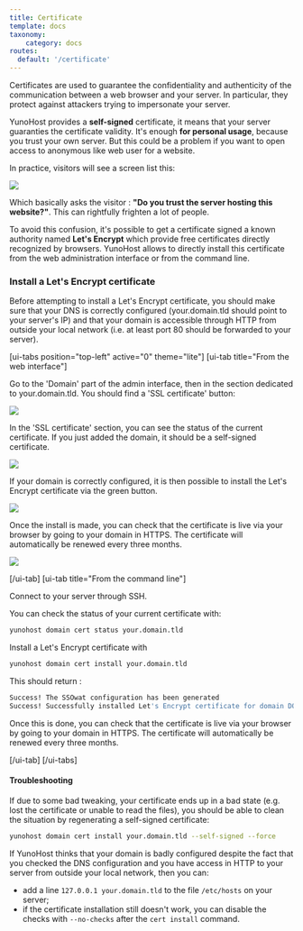 ```yaml
---
title: Certificate
template: docs
taxonomy:
    category: docs
routes:
  default: '/certificate'
---
```


Certificates are used to guarantee the confidentiality and authenticity of the communication between a web browser and your server. In particular, they protect against attackers trying to impersonate your server.

YunoHost provides a **self-signed** certificate, it means that your server guaranties the certificate validity. It's enough **for personal usage**, because you trust your own server. But this could be a problem if you want to open access to anonymous like web user for a website.

In practice, visitors will see a screen list this:

![](image://postinstall_error.png)

Which basically asks the visitor : **"Do you trust the server hosting this website?"**. This can rightfully frighten a lot of people.

To avoid this confusion, it's possible to get a certificate signed a known authority named **Let's Encrypt** which provide free certificates directly recognized by browsers. YunoHost allows to directly install this certificate from the web administration interface or from the command line.

### Install a Let's Encrypt certificate

Before attempting to install a Let's Encrypt certificate, you should make sure that your DNS is correctly configured (your.domain.tld should point to your server's IP) and that your domain is accessible through HTTP from outside your local network (i.e. at least port 80 should be forwarded to your server).

[ui-tabs position="top-left" active="0" theme="lite"]
[ui-tab title="From the web interface"]

Go to the 'Domain' part of the admin interface, then in the section dedicated to your.domain.tld. You should find a 'SSL certificate' button:

![](image://domain-certificate-button.png)

In the 'SSL certificate' section, you can see the status of the current certificate. If you just added the domain, it should be a self-signed certificate.

![](image://certificate-before-LE.png)

If your domain is correctly configured, it is then possible to install the Let's Encrypt certificate via the green button.

![](image://certificate-after-LE.png)

Once the install is made, you can check that the certificate is live via your browser by going to your domain in HTTPS. The certificate will automatically be renewed every three months.

![](image://certificate-signed-by-LE.png)

[/ui-tab]
[ui-tab title="From the command line"]

Connect to your server through SSH.

You can check the status of your current certificate with:

```bash
yunohost domain cert status your.domain.tld
```

Install a Let's Encrypt certificate with

```bash
yunohost domain cert install your.domain.tld
```

This should return :

```bash
Success! The SSOwat configuration has been generated
Success! Successfully installed Let's Encrypt certificate for domain DOMAIN.TLD!
```

Once this is done, you can check that the certificate is live via your browser by going to your domain in HTTPS. The certificate will automatically be renewed every three months.

[/ui-tab]
[/ui-tabs]

#### Troubleshooting

If due to some bad tweaking, your certificate ends up in a bad state (e.g. lost the certificate or unable to read the files), you should be able to clean the situation by regenerating a self-signed certificate:

```bash
yunohost domain cert install your.domain.tld --self-signed --force
```

If YunoHost thinks that your domain is badly configured despite the fact that you checked the DNS configuration and you have access in HTTP to your server from outside your local network, then you can:

- add a line `127.0.0.1 your.domain.tld` to the file `/etc/hosts` on your server;
- if the certificate installation still doesn't work, you can disable the checks with `--no-checks` after the `cert install` command.
